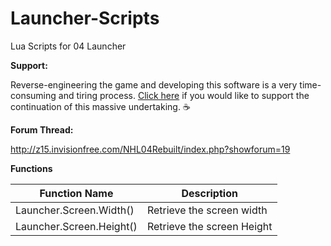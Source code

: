 # Launcher-Scripts
Lua Scripts for 04 Launcher

**Support:**

Reverse-engineering the game and developing this software is a very time-consuming and tiring process. [Click here](https://www.paypal.com/cgi-bin/webscr?cmd=_s-xclick&hosted_button_id=775R3Y9WGK3HA) if you would like to support the continuation of this massive undertaking.  :coffee: 

**Forum Thread:**

http://z15.invisionfree.com/NHL04Rebuilt/index.php?showforum=19

**Functions**

Function Name | Description
------------ | -------------
Launcher.Screen.Width() | Retrieve the screen width
Launcher.Screen.Height() | Retrieve the screen Height



